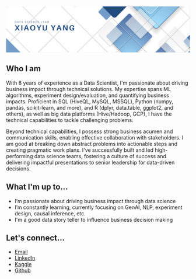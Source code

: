 ![profile_pic](https://github.com/yxy1104/yxy1104/blob/main/LinkedIn%20Banner%202.png)

## Who I am
With 8 years of experience as a Data Scientist, I'm passionate about driving business impact through technical solutions. My expertise spans ML algorithms, experiment design/evaluation, and quantifying business impacts. Proficient in SQL (HiveQL, MySQL, MSSQL), Python (numpy, pandas, scikit-learn, and more), and R (dplyr, data.table, ggplot2, and others), as well as big data platforms (Hive/Hadoop, GCP), I have the technical capabilities to tackle challenging problems.

Beyond technical capabilities, I possess strong business acumen and communication skills, enabling effective collaboration with stakeholders. I am good at breaking down abstract problems into actionable steps and creating pragmatic work plans. I've successfully built and led high-performing data science teams, fostering a culture of success and delivering impactful presentations to senior leadership for data-driven decisions.

## What I'm up to...
- I’m passionate about driving business impact through data science
- I’m constantly learning, currently focusing on GenAI, NLP, experiment design, causal inference, etc.
- I'm a good data story teller to influence business decision making

## Let's connect...
- [Email](mailto:xiaoyu.yang1104@gmail.com)
- [LinkedIn](https://www.linkedin.com/in/yangxiaoyu/)
- [Kaggle](https://www.kaggle.com/biyuyang)
- [Github](https://www.github.com/yxy1104)
